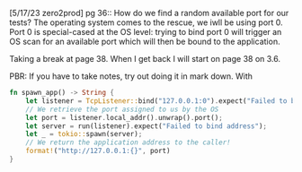 
[5/17/23 zero2prod]
pg 36:: How do we find a random available port for our tests?
The operating system comes to the rescue, we iwll be using port 0.
Port 0 is special-cased at the OS level: trying to bind port 0 will trigger an OS scan 
for an available port which will then be bound to the application. 

Taking a break at page 38. When I get back I will start on page 38 on 3.6.

PBR: If you have to take notes, try out doing it in mark down. 
With 

``` Rust
fn spawn_app() -> String {
    let listener = TcpListener::bind("127.0.0.1:0").expect("Failed to bind random port");
    // We retrieve the port assigned to us by the OS
    let port = listener.local_addr().unwrap().port();
    let server = run(listener).expect("Failed to bind address");
    let _ = tokio::spawn(server);
    // We return the application address to the caller!
    format!("http://127.0.0.1:{}", port)
}
```
